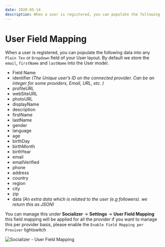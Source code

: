 ```yaml
---
date: 2020-05-14
description: When a user is registered, you can populate the following data into any Plain Tex or Dropdown field of your User layout.
---
```


# User Field Mapping

When a user is registered, you can populate the following data into any `Plain Tex` or `Dropdown` field of your User layout.
By default we store the `email`, `firstName` and `lastName` into the User model.

* Field Name
* identifier _(The Unique user’s ID on the connected provider. Can be an integer for some providers, Email, URL, etc.
)_
* profileURL
* webSiteURL
* photoURL
* displayName
* description
* firstName
* lastName
* gender
* language
* age
* birthDay
* birthMonth
* birthYear
* email
* emailVerified
* phone
* address
* country
* region
* city
* zip
* data _(An extra data which is related to the user (e.g followers). we return this as JSON)_

You can manage this under **Socializer** → **Settings** → **User Field Mapping** this field mapping will be applied for all the provider
if you want to manage this per provider basis, please enable the `Enable Field Mapping per Proviver` lightswitch

![Socializer - User Field Mapping](https://enupal.com/assets/docs/socializer-4.png)
